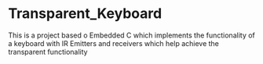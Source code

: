 # Transparent_Keyboard
This is a project based o Embedded C which implements the functionality of a keyboard with IR Emitters and receivers which help achieve the transparent functionality
